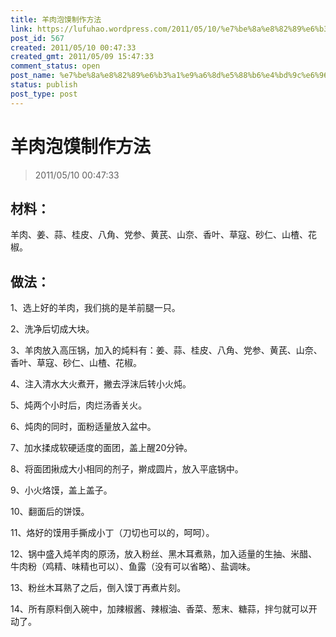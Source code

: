 ```yaml
---
title: 羊肉泡馍制作方法
link: https://lufuhao.wordpress.com/2011/05/10/%e7%be%8a%e8%82%89%e6%b3%a1%e9%a6%8d%e5%88%b6%e4%bd%9c%e6%96%b9%e6%b3%95/
post_id: 567
created: 2011/05/10 00:47:33
created_gmt: 2011/05/09 15:47:33
comment_status: open
post_name: %e7%be%8a%e8%82%89%e6%b3%a1%e9%a6%8d%e5%88%b6%e4%bd%9c%e6%96%b9%e6%b3%95
status: publish
post_type: post
---
```


# 羊肉泡馍制作方法

> 2011/05/10 00:47:33

 

## 材料：

羊肉、姜、蒜、桂皮、八角、党参、黄芪、山奈、香叶、草寇、砂仁、山楂、花椒。

## 做法：

1、选上好的羊肉，我们挑的是羊前腿一只。

2、洗净后切成大块。

3、羊肉放入高压锅，加入的炖料有：姜、蒜、桂皮、八角、党参、黄芪、山奈、香叶、草寇、砂仁、山楂、花椒。

4、注入清水大火煮开，撇去浮沫后转小火炖。

5、炖两个小时后，肉烂汤香关火。

6、炖肉的同时，面粉适量放入盆中。

7、加水揉成软硬适度的面团，盖上醒20分钟。

8、将面团揪成大小相同的剂子，擀成圆片，放入平底锅中。

9、小火烙馍，盖上盖子。

10、翻面后的饼馍。

11、烙好的馍用手撕成小丁（刀切也可以的，呵呵）。

12、锅中盛入炖羊肉的原汤，放入粉丝、黑木耳煮熟，加入适量的生抽、米醋、牛肉粉（鸡精、味精也可以）、鱼露（没有可以省略）、盐调味。

13、粉丝木耳熟了之后，倒入馍丁再煮片刻。

14、所有原料倒入碗中，加辣椒酱、辣椒油、香菜、葱末、糖蒜，拌匀就可以开动了。
